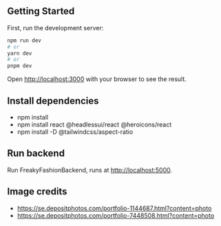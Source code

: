 ## Getting Started

First, run the development server:

```bash
npm run dev
# or
yarn dev
# or
pnpm dev
```

Open [http://localhost:3000](http://localhost:3000) with your browser to see the result.

## Install dependencies

- npm install
- npm install react @headlessui/react @heroicons/react
- npm install -D @tailwindcss/aspect-ratio

## Run backend

Run FreakyFashionBackend, runs at [http://localhost:5000](http://localhost:5000).

## Image credits

- https://se.depositphotos.com/portfolio-1144687.html?content=photo
- https://se.depositphotos.com/portfolio-7448508.html?content=photo
